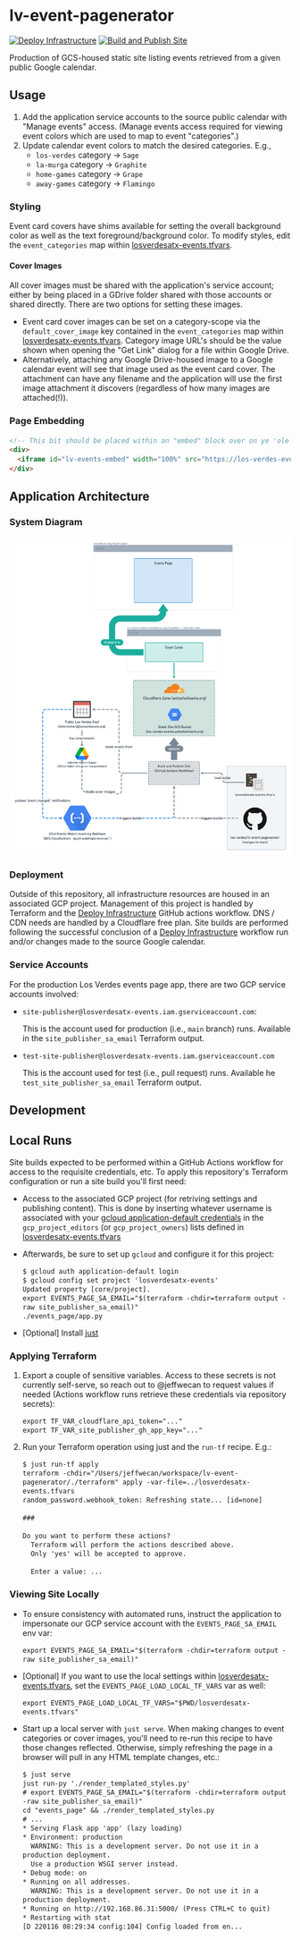 # lv-event-pagenerator

[![Deploy Infrastructure](https://github.com/los-verdes/lv-event-pagenerator/actions/workflows/deploy_infrastrcture.yml/badge.svg)](https://github.com/los-verdes/lv-event-pagenerator/actions/workflows/deploy_infrastrcture.yml)
[![Build and Publish Site](https://github.com/los-verdes/lv-event-pagenerator/actions/workflows/build_and_publish_site.yml/badge.svg)](https://github.com/los-verdes/lv-event-pagenerator/actions/workflows/build_and_publish_site.yml)

Production of GCS-housed static site listing events retrieved from a given public Google calendar.

## Usage

1. Add the application service accounts to the source public calendar with "Manage events" access. (Manage events access required for viewing event colors which are used to map to event "categories".)
1. Update calendar event colors to match the desired categories. E.g.,
    - `los-verdes` category -> `Sage`
    - `la-murga` category -> `Graphite`
    - `home-games` category -> `Grape`
    - `away-games` category -> `Flamingo`

### Styling

Event card covers have shims available for setting the overall background color as well as the text foreground/background color. To modify styles, edit the `event_categories` map within [losverdesatx-events.tfvars](losverdesatx-events.tfvars).

#### Cover Images

All cover images must be shared with the application's service account; either by being placed in a GDrive folder shared with those accounts or shared directly. There are two options for setting these images.

- Event card cover images can be set on a category-scope via the `default_cover_image` key contained in the `event_categories` map within [losverdesatx-events.tfvars](losverdesatx-events.tfvars). Category image URL's should be the value shown when opening the "Get Link" dialog for a file within Google Drive.
- Alternatively, attaching any Google Drive-housed image to a Google calendar event will see that image used as the event card cover. The attachment can have any filename and the application will use the first image attachment it discovers (regardless of how many images are attached(!)).

### Page Embedding

  ```html
  <!-- This bit should be placed within an "embed" block over on ye 'ole Squarespace -->
  <div>
    <iframe id="lv-events-embed" width="100%" src="https://los-verdes-events.asfasfsafsasfa.org/" scrolling="no"></iframe>
  </div>
  ```

## Application Architecture

### System Diagram

![overall lv-event-pagenerator system diagram](docs/system_diagram.png)

### Deployment

Outside of this repository, all infrastructure resources are housed in an associated GCP project. Management of this project is handled by Terraform and the [Deploy Infrastructure](https://github.com/los-verdes/lv-event-pagenerator/actions/workflows/deploy_infrastrcture.yml) GitHub actions workflow. DNS / CDN needs are handled by a Cloudflare free plan. Site builds are performed following the successful conclusion of a [Deploy Infrastructure](https://github.com/los-verdes/lv-event-pagenerator/actions/workflows/deploy_infrastrcture.yml) workflow run and/or changes made to the source Google calendar.

### Service Accounts

For the production Los Verdes events page app, there are two GCP service accounts involved:

- `site-publisher@losverdesatx-events.iam.gserviceaccount.com`:

  This is the account used for production (i.e., `main` branch) runs. Available in the `site_publisher_sa_email` Terraform output.
- `test-site-publisher@losverdesatx-events.iam.gserviceaccount.com`

  This is the account used for test (i.e., pull request) runs. Available he `test_site_publisher_sa_email` Terraform output.

## Development

## Local Runs

Site builds expected to be performed within a GitHub Actions workflow for access to the requisite credentials, etc. To apply this repository's Terraform configuration or run a site build you'll first need:

- Access to the associated GCP project (for retriving settings and publishing content). This is done by inserting whatever username is associated with your [gcloud application-default credentials](https://cloud.google.com/sdk/gcloud/reference/auth/application-default/login) in the `gcp_project_editors` (or `gcp_project_owners`) lists defined in [losverdesatx-events.tfvars](losverdesatx-events.tfvars)
- Afterwards, be sure to set up `gcloud` and configure it for this project:

    ```shellsession
    $ gcloud auth application-default login
    $ gcloud config set project 'losverdesatx-events'
    Updated property [core/project].
    export EVENTS_PAGE_SA_EMAIL="$(terraform -chdir=terraform output -raw site_publisher_sa_email)"
    ./events_page/app.py
    ```

- [Optional] Install [just](https://github.com/casey/just)

### Applying Terraform

1. Export a couple of sensitive variables. Access to these secrets is not currently self-serve, so reach out to @jeffwecan to request values if needed (Actions workflow runs retrieve these credentials via repository secrets):

    ```shellsession
    export TF_VAR_cloudflare_api_token="..."
    export TF_VAR_site_publisher_gh_app_key="..."
    ```

2. Run your Terraform operation using just and the `run-tf` recipe. E.g.:

    ```shellsession
    $ just run-tf apply
    terraform -chdir="/Users/jeffwecan/workspace/lv-event-pagenerator/./terraform" apply -var-file=../losverdesatx-events.tfvars
    random_password.webhook_token: Refreshing state... [id=none]

    ###

    Do you want to perform these actions?
      Terraform will perform the actions described above.
      Only 'yes' will be accepted to approve.

      Enter a value: ...
    ```

### Viewing Site Locally

- To ensure consistency with automated runs, instruct the application to impersonate our GCP service account with the `EVENTS_PAGE_SA_EMAIL` env var:

    ```shellsession
    export EVENTS_PAGE_SA_EMAIL="$(terraform -chdir=terraform output -raw site_publisher_sa_email)"
    ```

- [Optional] If you want to use the local settings within [losverdesatx-events.tfvars](losverdesatx-events.tfvars), set the `EVENTS_PAGE_LOAD_LOCAL_TF_VARS` var as well:

    ```shellsession
    export EVENTS_PAGE_LOAD_LOCAL_TF_VARS="$PWD/losverdesatx-events.tfvars"
    ```

- Start up a local server with `just serve`. When making changes to event categories or cover images, you'll need to re-run this recipe to have those changes reflected. Otherwise, simply refreshing the page in a browser will pull in any HTML template changes, etc.:

    ```shellsession
    $ just serve
    just run-py './render_templated_styles.py'
    # export EVENTS_PAGE_SA_EMAIL="$(terraform -chdir=terraform output -raw site_publisher_sa_email)"
    cd "events_page" && ./render_templated_styles.py
    # ...
    * Serving Flask app 'app' (lazy loading)
    * Environment: production
      WARNING: This is a development server. Do not use it in a production deployment.
      Use a production WSGI server instead.
    * Debug mode: on
    * Running on all addresses.
      WARNING: This is a development server. Do not use it in a production deployment.
    * Running on http://192.168.86.31:5000/ (Press CTRL+C to quit)
    * Restarting with stat
    [D 220116 08:29:34 config:104] Config loaded from en...
    ```
